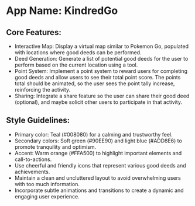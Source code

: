# **App Name**: KindredGo

## Core Features:

- Interactive Map: Display a virtual map similar to Pokemon Go, populated with locations where good deeds can be performed. 
- Deed Generation: Generate a list of potential good deeds for the user to perform based on the current location using a tool.
- Point System: Implement a point system to reward users for completing good deeds and allow users to see their total point score. The points total should be animated, so the user sees the point tally increase, reinforcing the activity.
- Sharing: Integrate a share feature so the user can share their good deed (optional), and maybe solicit other users to participate in that activity.

## Style Guidelines:

- Primary color: Teal (#008080) for a calming and trustworthy feel.
- Secondary colors: Soft green (#90EE90) and light blue (#ADD8E6) to promote tranquility and optimism.
- Accent: Warm orange (#FFA500) to highlight important elements and call-to-actions.
- Use cheerful and friendly icons that represent various good deeds and achievements.
- Maintain a clean and uncluttered layout to avoid overwhelming users with too much information.
- Incorporate subtle animations and transitions to create a dynamic and engaging user experience.